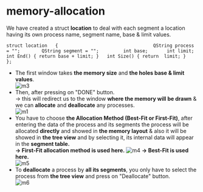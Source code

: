 # memory-allocation

We have created a struct **location** to deal with each segment a location having its own process name, segment name, base & limit values.  

`struct location  
{                                  
      QString process = "";       
      QString segment = "";        
      int base;      
      int limit;  
      int End() { return base + limit; }  
      int Size() { return  limit; }  
    };`
* The first window takes **the memory size** and **the holes base & limit values**.  
![m3](https://user-images.githubusercontent.com/64116564/83948776-b4c33080-a7ed-11ea-999c-86df4d620c04.png)
* Then, after pressing on "DONE" button.   
-> this will redirect us to the window **where the memory will be drawn** & we can **allocate** and **deallocate** any processes.  
![m1](https://user-images.githubusercontent.com/64116564/83948816-0c619c00-a7ee-11ea-99d7-09d62a68bba3.png)
* You have to choose **the Allocation Method (Best-Fit or First-Fit)**, after entering the data of the process and its segments the process will be allocated **directly** and showed in **the memory layout** & also it will be showed in **the tree view** and by selecting it, its internal data will appear in the **segment table.**   
**-> First-Fit allocation method is used here.** 
![m4](https://user-images.githubusercontent.com/64116564/83948847-3a46e080-a7ee-11ea-9c38-e0e758438968.png)
**-> Best-Fit is used here.**   
![m5](https://user-images.githubusercontent.com/64116564/83948887-842fc680-a7ee-11ea-96b2-e41c43f9d803.png)
* To **deallocate** a process by **all its segments**, you only have to select the process from **the tree view** and press on "Deallocate" button.  
![m6](https://user-images.githubusercontent.com/64116564/83948917-b80aec00-a7ee-11ea-8865-548ba629c367.png)
